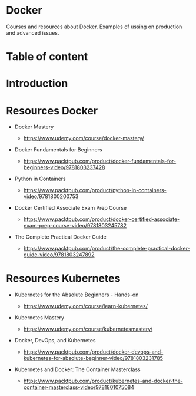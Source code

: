 # Docker
Courses and resources about Docker. Examples of ussing on production and advanced issues.

# Table of content

# Introduction

# Resources Docker

- Docker Mastery
    - https://www.udemy.com/course/docker-mastery/

- Docker Fundamentals for Beginners
    - https://www.packtpub.com/product/docker-fundamentals-for-beginners-video/9781803237428

- Python in Containers
    - https://www.packtpub.com/product/python-in-containers-video/9781800200753

- Docker Certified Associate Exam Prep Course
    - https://www.packtpub.com/product/docker-certified-associate-exam-prep-course-video/9781803245782

- The Complete Practical Docker Guide
    - https://www.packtpub.com/product/the-complete-practical-docker-guide-video/9781803247892

# Resources Kubernetes

- Kubernetes for the Absolute Beginners - Hands-on
    - https://www.udemy.com/course/learn-kubernetes/

- Kubernetes Mastery
    - https://www.udemy.com/course/kubernetesmastery/

- Docker, DevOps, and Kubernetes
    - https://www.packtpub.com/product/docker-devops-and-kubernetes-for-absolute-beginner-video/9781803231785

- Kubernetes and Docker: The Container Masterclass
    - https://www.packtpub.com/product/kubernetes-and-docker-the-container-masterclass-video/9781801075084
